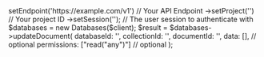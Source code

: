 <?php

use Appwrite\Client;
use Appwrite\Services\Databases;

$client = (new Client())
    ->setEndpoint('https://example.com/v1') // Your API Endpoint
    ->setProject('<YOUR_PROJECT_ID>') // Your project ID
    ->setSession(''); // The user session to authenticate with

$databases = new Databases($client);

$result = $databases->updateDocument(
    databaseId: '<DATABASE_ID>',
    collectionId: '<COLLECTION_ID>',
    documentId: '<DOCUMENT_ID>',
    data: [], // optional
    permissions: ["read("any")"] // optional
);